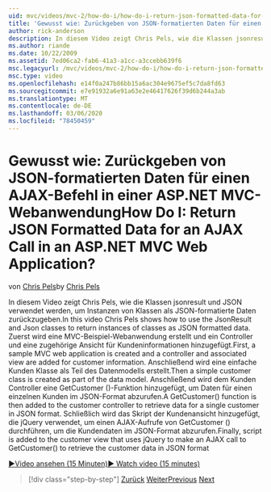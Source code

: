 ```yaml
---
uid: mvc/videos/mvc-2/how-do-i/how-do-i-return-json-formatted-data-for-an-ajax-call-in-an-aspnet-mvc-web-application
title: 'Gewusst wie: Zurückgeben von JSON-formatierten Daten für einen AJAX-Befehl in einer ASP.NET MVC-Webanwendung | Microsoft-Dokumentation'
author: rick-anderson
description: In diesem Video zeigt Chris Pels, wie die Klassen jsonresult und JSON verwendet werden, um Instanzen von Klassen als JSON-formatierte Daten zurückzugeben. Zuerst ein Beispiel für eine MVC-Web-Appl...
ms.author: riande
ms.date: 10/22/2009
ms.assetid: 7ed06ca2-fab6-41a3-a1cc-a3ccebb639f6
msc.legacyurl: /mvc/videos/mvc-2/how-do-i/how-do-i-return-json-formatted-data-for-an-ajax-call-in-an-aspnet-mvc-web-application
msc.type: video
ms.openlocfilehash: e14f0a247b86bb15a6ac304e9675ef5c7da8fd63
ms.sourcegitcommit: e7e91932a6e91a63e2e46417626f39d6b244a3ab
ms.translationtype: MT
ms.contentlocale: de-DE
ms.lasthandoff: 03/06/2020
ms.locfileid: "78450459"
---
```

# <a name="how-do-i-return-json-formatted-data-for-an-ajax-call-in-an-aspnet-mvc-web-application"></a><span data-ttu-id="f2be7-105">Gewusst wie: Zurückgeben von JSON-formatierten Daten für einen AJAX-Befehl in einer ASP.NET MVC-Webanwendung</span><span class="sxs-lookup"><span data-stu-id="f2be7-105">How Do I: Return JSON Formatted Data for an AJAX Call in an ASP.NET MVC Web Application?</span></span>

<span data-ttu-id="f2be7-106">von [Chris Pels](https://twitter.com/chrispels)</span><span class="sxs-lookup"><span data-stu-id="f2be7-106">by [Chris Pels](https://twitter.com/chrispels)</span></span>

<span data-ttu-id="f2be7-107">In diesem Video zeigt Chris Pels, wie die Klassen jsonresult und JSON verwendet werden, um Instanzen von Klassen als JSON-formatierte Daten zurückzugeben.</span><span class="sxs-lookup"><span data-stu-id="f2be7-107">In this video Chris Pels shows how to use the JsonResult and Json classes to return instances of classes as JSON formatted data.</span></span> <span data-ttu-id="f2be7-108">Zuerst wird eine MVC-Beispiel-Webanwendung erstellt und ein Controller und eine zugehörige Ansicht für Kundeninformationen hinzugefügt.</span><span class="sxs-lookup"><span data-stu-id="f2be7-108">First, a sample MVC web application is created and a controller and associated view are added for customer information.</span></span> <span data-ttu-id="f2be7-109">Anschließend wird eine einfache Kunden Klasse als Teil des Datenmodells erstellt.</span><span class="sxs-lookup"><span data-stu-id="f2be7-109">Then a simple customer class is created as part of the data model.</span></span> <span data-ttu-id="f2be7-110">Anschließend wird dem Kunden Controller eine GetCustomer ()-Funktion hinzugefügt, um Daten für einen einzelnen Kunden im JSON-Format abzurufen.</span><span class="sxs-lookup"><span data-stu-id="f2be7-110">A GetCustomer() function is then added to the customer controller to retrieve data for a single customer in JSON format.</span></span> <span data-ttu-id="f2be7-111">Schließlich wird das Skript der Kundenansicht hinzugefügt, die jQuery verwendet, um einen AJAX-Aufrufe von GetCustomer () durchführen, um die Kundendaten im JSON-Format abzurufen.</span><span class="sxs-lookup"><span data-stu-id="f2be7-111">Finally, script is added to the customer view that uses jQuery to make an AJAX call to GetCustomer() to retrieve the customer data in JSON format</span></span>

[<span data-ttu-id="f2be7-112">&#9654;Video ansehen (15 Minuten)</span><span class="sxs-lookup"><span data-stu-id="f2be7-112">&#9654; Watch video (15 minutes)</span></span>](https://channel9.msdn.com/Blogs/ASP-NET-Site-Videos/how-do-i-return-json-formatted-data-for-an-ajax-call-in-an-aspnet-mvc-web-application)

> [!div class="step-by-step"]
> <span data-ttu-id="f2be7-113">[Zurück](aspnet-mvc-how-10-minute-technical-video-for-developers.md)
> [Weiter](how-do-i-work-with-data-in-aspnet-mvc-partial-views.md)</span><span class="sxs-lookup"><span data-stu-id="f2be7-113">[Previous](aspnet-mvc-how-10-minute-technical-video-for-developers.md)
[Next](how-do-i-work-with-data-in-aspnet-mvc-partial-views.md)</span></span>
